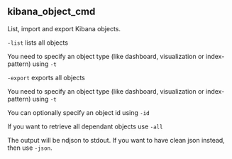 ## kibana_object_cmd

List, import and export Kibana objects.

`-list` lists all objects

  You need to specify an object type (like dashboard, visualization or index-pattern) using `-t`

`-export` exports all objects

  You need to specify an object type (like dashboard, visualization or index-pattern) using `-t`

  You can optionally specify an object id using `-id`

  If you want to retrieve all dependant objects use `-all`

  The output will be ndjson to stdout. If you want to have clean json instead, then use `-json`.
